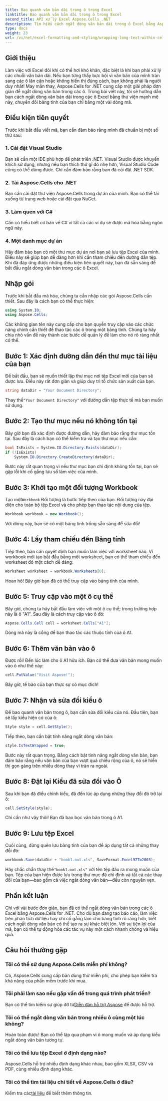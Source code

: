 ```yaml
---
title: Bao quanh văn bản dài trong ô trong Excel
linktitle: Bao quanh văn bản dài trong ô trong Excel
second_title: API xử lý Excel Aspose.Cells .NET
description: Tìm hiểu cách ngắt dòng văn bản dài trong ô Excel bằng Aspose.Cells cho .NET trong hướng dẫn dễ làm theo này. Biến đổi bảng tính của bạn một cách dễ dàng.
type: docs
weight: 23
url: /vi/net/excel-formatting-and-styling/wrapping-long-text-within-cells/
---
```

## Giới thiệu
Làm việc với Excel đôi khi có thể hơi khó khăn, đặc biệt là khi bạn phải xử lý các chuỗi văn bản dài. Nếu bạn từng thấy bực bội vì văn bản của mình tràn sang các ô lân cận hoặc không hiển thị đúng cách, bạn không phải là người duy nhất! May mắn thay, Aspose.Cells for .NET cung cấp một giải pháp đơn giản để ngắt dòng văn bản trong các ô. Trong bài viết này, tôi sẽ hướng dẫn bạn cách ngắt dòng văn bản dài trong các ô Excel bằng thư viện mạnh mẽ này, chuyển đổi bảng tính của bạn chỉ bằng một vài dòng mã. 
## Điều kiện tiên quyết
Trước khi bắt đầu viết mã, bạn cần đảm bảo rằng mình đã chuẩn bị một số thứ sau:
### 1. Cài đặt Visual Studio
Bạn sẽ cần một IDE phù hợp để phát triển .NET. Visual Studio được khuyến khích sử dụng, nhưng nếu bạn thích thứ gì đó nhẹ hơn, Visual Studio Code cũng có thể dùng được. Chỉ cần đảm bảo rằng bạn đã cài đặt .NET SDK.
### 2. Tải Aspose.Cells cho .NET
Bạn cần cài đặt thư viện Aspose.Cells trong dự án của mình. Bạn có thể tải xuống từ trang web hoặc cài đặt qua NuGet.
### 3. Làm quen với C#
Cần có hiểu biết cơ bản về C# vì tất cả các ví dụ sẽ được mã hóa bằng ngôn ngữ này.
### 4. Một danh mục dự án
Hãy đảm bảo bạn có một thư mục dự án nơi bạn sẽ lưu tệp Excel của mình. Điều này sẽ giúp bạn dễ dàng hơn khi cần tham chiếu đến đường dẫn tệp.
Khi đã đáp ứng được những điều kiện tiên quyết này, bạn đã sẵn sàng để bắt đầu ngắt dòng văn bản trong các ô Excel.
## Nhập gói
Trước khi bắt đầu mã hóa, chúng ta cần nhập các gói Aspose.Cells cần thiết. Sau đây là cách bạn có thể thực hiện:
```csharp
using System.IO;
using Aspose.Cells;
```
Các không gian tên này cung cấp cho bạn quyền truy cập vào các chức năng chính cần thiết để thao tác các ô trong một bảng tính.
Chúng ta hãy chia nhỏ vấn đề này thành các bước dễ quản lý để làm cho nó rõ ràng nhất có thể.
## Bước 1: Xác định đường dẫn đến thư mục tài liệu của bạn
Để bắt đầu, bạn sẽ muốn thiết lập thư mục nơi tệp Excel mới của bạn sẽ được lưu. Điều này rất đơn giản và giúp duy trì tổ chức sản xuất của bạn.
```csharp
string dataDir = "Your Document Directory";
```
 Thay thế`"Your Document Directory"` với đường dẫn tệp thực tế mà bạn muốn sử dụng.
## Bước 2: Tạo thư mục nếu nó không tồn tại
Bây giờ bạn đã xác định được đường dẫn, hãy đảm bảo rằng thư mục tồn tại. Sau đây là cách bạn có thể kiểm tra và tạo thư mục nếu cần:
```csharp
bool IsExists = System.IO.Directory.Exists(dataDir);
if (!IsExists)
    System.IO.Directory.CreateDirectory(dataDir);
```
Bước này rất quan trọng vì nếu thư mục bạn chỉ định không tồn tại, bạn sẽ gặp lỗi khi cố gắng lưu sổ làm việc của mình.
## Bước 3: Khởi tạo một đối tượng Workbook
 Tạo một`Workbook` Đối tượng là bước tiếp theo của bạn. Đối tượng này đại diện cho toàn bộ tệp Excel và cho phép bạn thao tác nội dung của tệp.
```csharp
Workbook workbook = new Workbook();
```
Với dòng này, bạn sẽ có một bảng tính trống sẵn sàng để sửa đổi!
## Bước 4: Lấy tham chiếu đến Bảng tính
Tiếp theo, bạn cần quyết định bạn muốn làm việc với worksheet nào. Vì workbook mới tạo bắt đầu bằng một worksheet, bạn có thể tham chiếu đến worksheet đó một cách dễ dàng:
```csharp
Worksheet worksheet = workbook.Worksheets[0];
```
Hoan hô! Bây giờ bạn đã có thể truy cập vào bảng tính của mình.
## Bước 5: Truy cập vào một ô cụ thể
Bây giờ, chúng ta hãy bắt đầu làm việc với một ô cụ thể; trong trường hợp này là ô "A1". Sau đây là cách truy cập vào ô đó:
```csharp
Aspose.Cells.Cell cell = worksheet.Cells["A1"];
```
Dòng mã này là cổng để bạn thao tác các thuộc tính của ô A1.
## Bước 6: Thêm văn bản vào ô
Được rồi! Đến lúc làm cho ô A1 hữu ích. Bạn có thể đưa văn bản mong muốn vào ô như thế này:
```csharp
cell.PutValue("Visit Aspose!");
```
Bây giờ, tế bào của bạn thực sự có mục đích!
## Bước 7: Nhận và sửa đổi kiểu ô
Để bao quanh văn bản trong ô, bạn cần sửa đổi kiểu của nó. Đầu tiên, bạn sẽ lấy kiểu hiện có của ô:
```csharp
Style style = cell.GetStyle();
```
Tiếp theo, bạn cần bật tính năng ngắt dòng văn bản:
```csharp
style.IsTextWrapped = true;
```
Bước này rất quan trọng. Bằng cách bật tính năng ngắt dòng văn bản, bạn đảm bảo rằng nếu văn bản của bạn vượt quá chiều rộng của ô, nó sẽ hiển thị gọn gàng trên nhiều dòng thay vì tràn ra ngoài.
## Bước 8: Đặt lại Kiểu đã sửa đổi vào Ô
Sau khi bạn đã điều chỉnh kiểu, đã đến lúc áp dụng những thay đổi đó trở lại ô:
```csharp
cell.SetStyle(style);
```
Chỉ cần như vậy thôi! Bạn đã bao bọc văn bản trong ô A1.
## Bước 9: Lưu tệp Excel
Cuối cùng, đừng quên lưu bảng tính của bạn để áp dụng tất cả những thay đổi đó:
```csharp
workbook.Save(dataDir + "book1.out.xls", SaveFormat.Excel97To2003);
```
 Hãy chắc chắn thay thế`"book1.out.xls"` với tên tệp đầu ra mong muốn của bạn. Tệp của bạn hiện được lưu trong thư mục đã chỉ định và tất cả các thay đổi của bạn—bao gồm cả việc ngắt dòng văn bản—đều còn nguyên vẹn.
## Phần kết luận
Chỉ với vài bước đơn giản, bạn đã có thể ngắt dòng văn bản trong các ô Excel bằng Aspose.Cells for .NET. Cho dù bạn đang tạo báo cáo, làm việc trên phân tích dữ liệu hay chỉ cố gắng làm cho bảng tính rõ ràng hơn, biết cách ngắt dòng văn bản có thể tạo ra sự khác biệt lớn. Với sự tiện lợi của mã, bạn có thể tự động hóa các tác vụ này một cách nhanh chóng và hiệu quả.
## Câu hỏi thường gặp
### Tôi có thể sử dụng Aspose.Cells miễn phí không?  
Có, Aspose.Cells cung cấp bản dùng thử miễn phí, cho phép bạn kiểm tra khả năng của phần mềm trước khi mua.
### Tôi phải làm sao nếu gặp vấn đề trong quá trình phát triển?  
 Bạn có thể tìm kiếm sự giúp đỡ từ[Diễn đàn hỗ trợ Aspose](https://forum.aspose.com/c/cells/9) để được hỗ trợ.
### Tôi có thể ngắt dòng văn bản trong nhiều ô cùng một lúc không?  
Hoàn toàn được! Bạn có thể lặp qua phạm vi ô mong muốn và áp dụng kiểu ngắt dòng văn bản tương tự.
### Tôi có thể lưu tệp Excel ở định dạng nào?  
Aspose.Cells hỗ trợ nhiều định dạng khác nhau, bao gồm XLSX, CSV và PDF, cùng nhiều định dạng khác.
### Tôi có thể tìm tài liệu chi tiết về Aspose.Cells ở đâu?  
 Kiểm tra các[tài liệu](https://reference.aspose.com/cells/net/) để biết thêm thông tin.